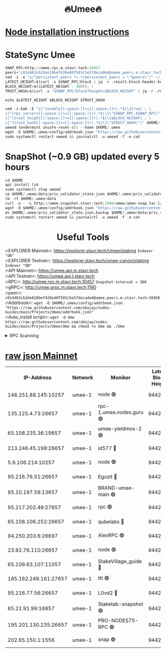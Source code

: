 <h1 align="center"> 🔥Umee🔥</h1>


[Node installation instructions](https://github.com/obajay/nodes-Guides/tree/main/Projects/Umee)
=
# StateSync Umee
```python
SNAP_RPC=http://umee.rpc.m.stavr.tech:10457
peers="c014463cb2de618bef420e40f503c5e57decade4@umee.peers.m.stavr.tech:10456"
sed -i -e "s/^persistent_peers *=.*/persistent_peers = \"$peers\"/" ~/.umee/config/config.toml
LATEST_HEIGHT=$(curl -s $SNAP_RPC/block | jq -r .result.block.header.height); \
BLOCK_HEIGHT=$((LATEST_HEIGHT - 300)); \
TRUST_HASH=$(curl -s "$SNAP_RPC/block?height=$BLOCK_HEIGHT" | jq -r .result.block_id.hash)

echo $LATEST_HEIGHT $BLOCK_HEIGHT $TRUST_HASH

sed -i.bak -E "s|^(enable[[:space:]]+=[[:space:]]+).*$|\1true| ; \
s|^(rpc_servers[[:space:]]+=[[:space:]]+).*$|\1\"$SNAP_RPC,$SNAP_RPC\"| ; \
s|^(trust_height[[:space:]]+=[[:space:]]+).*$|\1$BLOCK_HEIGHT| ; \
s|^(trust_hash[[:space:]]+=[[:space:]]+).*$|\1\"$TRUST_HASH\"|" $HOME/.umee/config/config.toml
umeed tendermint unsafe-reset-all --home $HOME/.umee
wget -O $HOME/.umee/config/addrbook.json "https://raw.githubusercontent.com/obajay/nodes-Guides/main/Projects/Umee/addrbook.json"
sudo systemctl restart umeed && journalctl -u umeed -f -o cat
```
# SnapShot (~0.9 GB) updated every 5 hours
```python
cd $HOME
apt install lz4
sudo systemctl stop umeed
cp $HOME/.umee/data/priv_validator_state.json $HOME/.umee/priv_validator_state.json.backup
rm -rf $HOME/.umee/data
curl -o - -L http://umee.snapshot.stavr.tech:1000/umee/umee-snap.tar.lz4 | lz4 -c -d - | tar -x -C $HOME/.umee --strip-components 2
wget -O $HOME/.umee/config/addrbook.json "https://raw.githubusercontent.com/obajay/nodes-Guides/main/Projects/Umee/addrbook.json"
mv $HOME/.umee/priv_validator_state.json.backup $HOME/.umee/data/priv_validator_state.json
sudo systemctl restart umeed && journalctl -u umeed -f -o cat
```
 <h1 align="center"> Useful Tools</h1>

🔥EXPLORER Mainnet🔥:      https://explorer.stavr.tech/Umee/staking             `Indexer "ON"` \
🔥EXPLORER Testnet🔥:        https://explorer.stavr.tech/umee-canon/staking      `Indexer "ON"` \
🔥API Mainnet🔥:                   https://umee.api.m.stavr.tech \
🔥API Testnet🔥:                     https://umee.api.t.stavr.tech \
🔥RPC🔥:                                   http://umee.rpc.m.stavr.tech:10457                     `Snapshot-interval = 300` \
🔥gRPC🔥:                              http://umee.grpc.m.stavr.tech:1190 \
🔥peer🔥:                     `c014463cb2de618bef420e40f503c5e57decade4@umee.peers.m.stavr.tech:10456` \
🔥Addrbook🔥:    ```wget -O $HOME/.umee/config/addrbook.json "https://raw.githubusercontent.com/obajay/nodes-Guides/main/Projects/Umee/addrbook.json"``` \
🔥Auto_install script🔥: ```wget -O Ume https://raw.githubusercontent.com/obajay/nodes-Guides/main/Projects/Umee/Ume && chmod +x Ume && ./Ume```

<details>
<summary>RPC Scanning</summary>

<h2 align="center"> We scan nodes in real time every 4 hours. And we provide the final result of RPC endpoints.
We cannot influence the operation of these nodes in any way. </h2>


```python
If Voting Power is higher than 0 --> then the Node is a validator of the network and may be subject to attack and be a potential threat to the chain.
```
```python
We marked such validators with a red symbol
```

</details>

[raw json Mainnet](https://rpc-check.umeem.stavr.tech/umeem/rpc-umeem-result.json)
=



<table><tr><th>IP-Address</th><th>Network</th><th>Moniker</th><th>Latest Block Height</th><th>Earliest Block Height</th><th>Catching Up</th><th>Voting Power</th><th>Scan Time</th></tr><tr><td>148.251.88.145:10257</td><td>umee-1</td><td>node 🟢</td><td>9442073</td><td>5050395</td><td>False</td><td>0</td><td>2023-11-28T13:12:19.617786273UTC</td></tr><tr><td>135.125.4.73:26657</td><td>umee-1</td><td>rpc-1.umee.nodes.guru 🟢</td><td>9442141</td><td>5167386</td><td>False</td><td>0</td><td>2023-11-28T13:19:00.792689208UTC</td></tr><tr><td>65.108.235.36:19657</td><td>umee-1</td><td>umee-yieldmos-2 🟢</td><td>9442043</td><td>6986686</td><td>False</td><td>0</td><td>2023-11-28T13:09:27.240798209UTC</td></tr><tr><td>213.246.45.198:26657</td><td>umee-1</td><td>id577 🔴</td><td>9442075</td><td>7100001</td><td>False</td><td>35121253</td><td>2023-11-28T13:12:32.905996092UTC</td></tr><tr><td>5.9.106.214:10257</td><td>umee-1</td><td>node 🟢</td><td>9442123</td><td>7942001</td><td>False</td><td>0</td><td>2023-11-28T13:17:14.871365267UTC</td></tr><tr><td>95.216.76.51:26657</td><td>umee-1</td><td>Egozit 🔴</td><td>9442141</td><td>8262001</td><td>False</td><td>38013256</td><td>2023-11-28T13:18:59.863507871UTC</td></tr><tr><td>85.10.197.58:13657</td><td>umee-1</td><td>BRAND-umee-main 🟢</td><td>9442081</td><td>8427832</td><td>False</td><td>0</td><td>2023-11-28T13:13:10.736363904UTC</td></tr><tr><td>95.217.202.49:27657</td><td>umee-1</td><td>rpc 🟢</td><td>9442108</td><td>8637909</td><td>False</td><td>0</td><td>2023-11-28T13:15:48.974600589UTC</td></tr><tr><td>65.108.106.252:26657</td><td>umee-1</td><td>qubelabs 🔴</td><td>9442082</td><td>8825432</td><td>False</td><td>37120572</td><td>2023-11-28T13:13:13.611322193UTC</td></tr><tr><td>94.250.203.6:26697</td><td>umee-1</td><td>AlexRPC 🟢</td><td>9442077</td><td>8910001</td><td>False</td><td>0</td><td>2023-11-28T13:12:56.035844983UTC</td></tr><tr><td>23.92.76.110:26657</td><td>umee-1</td><td>node 🟢</td><td>9442182</td><td>8966001</td><td>False</td><td>0</td><td>2023-11-28T13:22:58.225068334UTC</td></tr><tr><td>65.109.63.107:11057</td><td>umee-1</td><td>StakeVillage_guide 🔴</td><td>9442112</td><td>9137726</td><td>False</td><td>1169406</td><td>2023-11-28T13:16:10.758219016UTC</td></tr><tr><td>185.162.249.161:27657</td><td>umee-1</td><td>ttt 🟢</td><td>9442109</td><td>9321953</td><td>False</td><td>0</td><td>2023-11-28T13:15:51.334168132UTC</td></tr><tr><td>95.216.77.56:26657</td><td>umee-1</td><td>L0vd2 🔴</td><td>9442161</td><td>9342161</td><td>False</td><td>37795459</td><td>2023-11-28T13:20:55.838074568UTC</td></tr><tr><td>65.21.91.99:16857</td><td>umee-1</td><td>Staketab-snapshot 🟢</td><td>9442096</td><td>9358001</td><td>False</td><td>0</td><td>2023-11-28T13:14:37.982222453UTC</td></tr><tr><td>195.201.130.235:26657</td><td>umee-1</td><td>PRO-NODES75-RPC 🟢</td><td>9442118</td><td>9380997</td><td>False</td><td>0</td><td>2023-11-28T13:16:46.162816325UTC</td></tr><tr><td>202.65.150.1:1556</td><td>umee-1</td><td>snap 🟢</td><td>9442118</td><td>9441322</td><td>False</td><td>0</td><td>2023-11-28T13:16:47.138294650UTC</td></tr></table>